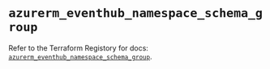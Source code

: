 # `azurerm_eventhub_namespace_schema_group`

Refer to the Terraform Registory for docs: [`azurerm_eventhub_namespace_schema_group`](https://www.terraform.io/docs/providers/azurerm/r/eventhub_namespace_schema_group).
